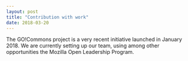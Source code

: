 ```yaml
---
layout: post
title: "Contribution with work"
date: 2018-03-20
---
```


The GO!Commons project is a very recent initiative launched in January 2018. We are currently setting up our team, using among other opportunities the Mozilla Open Leadership Program.
